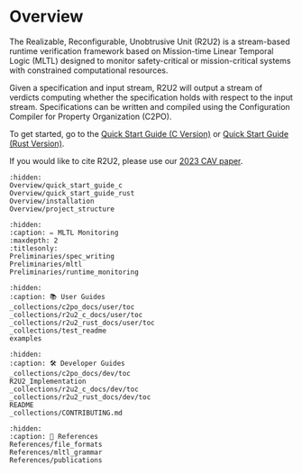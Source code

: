 # Overview

The Realizable, Reconfigurable, Unobtrusive Unit (R2U2) is a stream-based runtime verification
framework based on Mission-time Linear Temporal Logic (MLTL) designed to monitor safety-critical or
mission-critical systems with constrained computational resources.

Given a specification and input stream, R2U2 will output a stream of verdicts computing whether the
specification holds with respect to the input stream. Specifications can be written and compiled using the
Configuration Compiler for Property Organization (C2PO).

To get started, go to the [Quick Start Guide (C Version)](Overview/quick_start_guide_c) or [Quick Start Guide (Rust Version)](Overview/quick_start_guide_rust).

If you would like to cite R2U2, please use our [2023 CAV paper](https://link.springer.com/chapter/10.1007/978-3-031-37709-9_23). 


```{toctree}
:hidden:
Overview/quick_start_guide_c
Overview/quick_start_guide_rust
Overview/installation
Overview/project_structure
```

```{toctree}
:hidden:
:caption: ✏️ MLTL Monitoring
:maxdepth: 2
:titlesonly:
Preliminaries/spec_writing
Preliminaries/mltl
Preliminaries/runtime_monitoring
```

```{toctree}
:hidden:
:caption: 📚 User Guides
_collections/c2po_docs/user/toc
_collections/r2u2_c_docs/user/toc
_collections/r2u2_rust_docs/user/toc
_collections/test_readme
examples
```

```{toctree}
:hidden:
:caption: 🛠 Developer Guides
_collections/c2po_docs/dev/toc
R2U2_Implementation
_collections/r2u2_c_docs/dev/toc
_collections/r2u2_rust_docs/dev/toc
README
_collections/CONTRIBUTING.md
```

```{toctree}
:hidden:
:caption: 📖 References
References/file_formats
References/mltl_grammar
References/publications
```

<!-- 
# Indices and tables

* {ref}`genindex`
* {ref}`modindex`
* {ref}`search` -->

